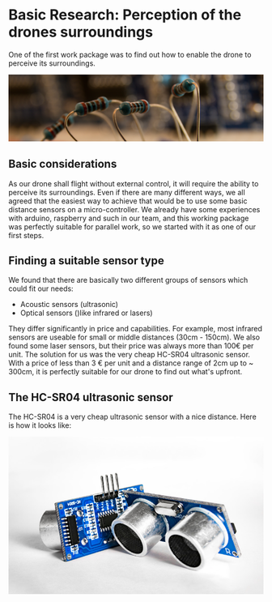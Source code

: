 
# Basic Research: Perception of the drones surroundings

One of the first work package was to find out how to enable the drone to perceive its surroundings.

![header](../media/header_resistor.jpg)


## Basic considerations

As our drone shall flight without external control, it will require the ability to perceive its surroundings. 
Even if there are many different ways, we all agreed that the easiest way to achieve that would be to use 
some basic distance sensors on a micro-controller. We already have some experiences with arduino, raspberry 
and such in our team, and this working package was perfectly suitable for parallel work, so we started with
it as one of our first steps.


## Finding a suitable sensor type

We found that there are basically two different groups of sensors which could fit our needs:

- Acoustic sensors (ultrasonic)
- Optical sensors ()like infrared or lasers)

They differ significantly in price and capabilities. For example, most infrared sensors are useable for 
small or middle distances (30cm - 150cm). We also found some laser sensors, but their price was always more
than 100€ per unit.
The solution for us was the very cheap HC-SR04 ultrasonic sensor. With a price of less than 3 € per unit and
a distance range of 2cm up to ~ 300cm, it is perfectly suitable for our drone to find out what's upfront.

## The HC-SR04 ultrasonic sensor

The HC-SR04 is a very cheap ultrasonic sensor with a nice distance. Here is how it looks like:

![header](../media/hc_sr_04.jpg)




